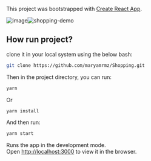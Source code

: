 This project was bootstrapped with [Create React App](https://github.com/facebook/create-react-app).

![image](https://user-images.githubusercontent.com/46193126/156735403-7fc1a3fc-f7e8-40f6-9564-292bbdfe80bc.png)![shopping-demo](https://user-images.githubusercontent.com/46193126/156917830-42002de4-f369-4300-a801-fc7e288d9498.gif)


## How run project?

clone it in your local system using the below bash:

```bash
git clone https://github.com/maryamrmz/Shopping.git
```

Then in the project directory, you can run:

```bash
yarn 
```
Or
```bash
yarn install
```

And then run:

```bash
yarn start
```

Runs the app in the development mode.<br />
Open [http://localhost:3000](http://localhost:3000) to view it in the browser.
